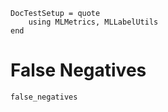 ```@meta
DocTestSetup = quote
    using MLMetrics, MLLabelUtils
end
```

# False Negatives

```@docs
false_negatives
```
